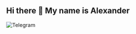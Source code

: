 ## Hi there 👋 My name is Alexander

![[Telegram](https://github.com/user-attachments/assets/5d3dc2d7-613d-4255-b8ac-5e4f123ad84e)](https://t.me/havenoenemiesyet)


<!--
**usagi-dead/usagi-dead** is a ✨ _special_ ✨ repository because its `README.md` (this file) appears on your GitHub profile.

Here are some ideas to get you started:

- 🔭 I’m currently working on ...
- 🌱 I’m currently learning ...
- 👯 I’m looking to collaborate on ...
- 🤔 I’m looking for help with ...
- 💬 Ask me about ...
- 📫 How to reach me: ...
- 😄 Pronouns: ...
- ⚡ Fun fact: ...
-->
